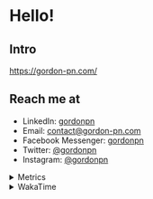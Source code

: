 # Hello!

## Intro

<https://gordon-pn.com/>

## Reach me at

- LinkedIn: [gordonpn](https://www.linkedin.com/in/gordonpn/)
- Email: [contact@gordon-pn.com](mailto:contact@gordon-pn.com)
- Facebook Messenger: [gordonpn](https://www.messenger.com/t/Gordonpn)
- Twitter: [@gordonpn](https://twitter.com/Gordonpn)
- Instagram: [@gordonpn](https://www.instagram.com/gordonpn/)

<details>
  <summary>Metrics</summary>

  <img align="center" src="https://github.com/gordonpn/gordonpn/blob/master/github-metrics.svg" alt="GitHub Metrics">

</details>

<details>
  <summary>WakaTime</summary>

  <!--START_SECTION:waka-->
📊 **This Week I Spent My Time On** 

```text
💬 Programming Languages: 
Other                    25 hrs 48 mins      ████████████████████████░   97.72 % 
Java                     28 mins             ░░░░░░░░░░░░░░░░░░░░░░░░░   01.77 % 
TypeScript               4 mins              ░░░░░░░░░░░░░░░░░░░░░░░░░   00.26 % 
Brazil Dependency Config 2 mins              ░░░░░░░░░░░░░░░░░░░░░░░░░   00.16 % 
Markdown                 1 min               ░░░░░░░░░░░░░░░░░░░░░░░░░   00.08 % 

🔥 Editors: 
Chrome                   13 hrs 54 mins      █████████████░░░░░░░░░░░░   52.65 % 
Slack                    4 hrs 21 mins       ████░░░░░░░░░░░░░░░░░░░░░   16.53 % 
Firefox                  3 hrs 20 mins       ███░░░░░░░░░░░░░░░░░░░░░░   12.66 % 
Messages                 1 hr 46 mins        ██░░░░░░░░░░░░░░░░░░░░░░░   06.69 % 
iTerm2                   48 mins             █░░░░░░░░░░░░░░░░░░░░░░░░   03.06 % 
```


 Last Updated on 14/08/2025 10:29:38 UTC
<!--END_SECTION:waka-->
</details>
